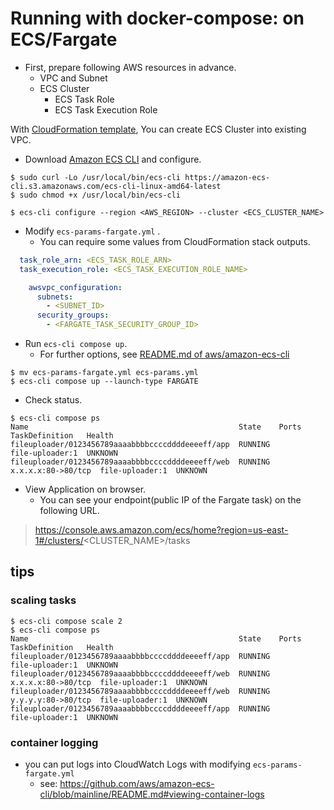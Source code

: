 # Running with docker-compose: on ECS/Fargate
- First, prepare following AWS resources in advance.
  - VPC and Subnet
  - ECS Cluster
    - ECS Task Role
    - ECS Task Execution Role

 With [CloudFormation template](../cloudformation/ecs-cluster-fargate.yml), You can create ECS Cluster into existing VPC.

- Download [Amazon ECS CLI](https://github.com/aws/amazon-ecs-cli) and configure.
```shell-session
$ sudo curl -Lo /usr/local/bin/ecs-cli https://amazon-ecs-cli.s3.amazonaws.com/ecs-cli-linux-amd64-latest
$ sudo chmod +x /usr/local/bin/ecs-cli

$ ecs-cli configure --region <AWS_REGION> --cluster <ECS_CLUSTER_NAME>
```

- Modify `ecs-params-fargate.yml` .
  - You can require some values from CloudFormation stack outputs.
```yml
  task_role_arn: <ECS_TASK_ROLE_ARN>
  task_execution_role: <ECS_TASK_EXECUTION_ROLE_NAME>
```

```yml
    awsvpc_configuration:
      subnets:
        - <SUBNET_ID>        
      security_groups:
        - <FARGATE_TASK_SECURITY_GROUP_ID>
```

- Run `ecs-cli compose up`.
  - For further options, see [README.md of aws/amazon-ecs-cli](https://github.com/aws/amazon-ecs-cli/blob/mainline/README.md)
```shell-session
$ mv ecs-params-fargate.yml ecs-params.yml
$ ecs-cli compose up --launch-type FARGATE
```

- Check status.
```shell-session
$ ecs-cli compose ps
Name                                               State    Ports               TaskDefinition   Health
fileuploader/0123456789aaaabbbbccccddddeeeeff/app  RUNNING                      file-uploader:1  UNKNOWN
fileuploader/0123456789aaaabbbbccccddddeeeeff/web  RUNNING  x.x.x.x:80->80/tcp  file-uploader:1  UNKNOWN
```

- View Application on browser.
  - You can see your endpoint(public IP of the Fargate task) on the following URL.

> https://console.aws.amazon.com/ecs/home?region=us-east-1#/clusters/<CLUSTER_NAME>/tasks

## tips
### scaling tasks
```shell-session
$ ecs-cli compose scale 2
$ ecs-cli compose ps
Name                                               State    Ports               TaskDefinition   Health
fileuploader/0123456789aaaabbbbccccddddeeeeff/app  RUNNING                      file-uploader:1  UNKNOWN
fileuploader/0123456789aaaabbbbccccddddeeeeff/web  RUNNING  x.x.x.x:80->80/tcp  file-uploader:1  UNKNOWN
fileuploader/0123456789aaaabbbbccccddddeeeeff/web  RUNNING  y.y.y.y:80->80/tcp  file-uploader:1  UNKNOWN
fileuploader/0123456789aaaabbbbccccddddeeeeff/app  RUNNING                      file-uploader:1  UNKNOWN
```

### container logging
- you can put logs into CloudWatch Logs with modifying `ecs-params-fargate.yml`
  - see: https://github.com/aws/amazon-ecs-cli/blob/mainline/README.md#viewing-container-logs
